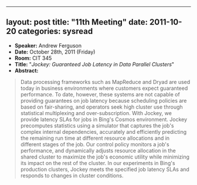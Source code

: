 
---
layout: post
title: "11th Meeting"
date: 2011-10-20
categories: sysread
---

<ul>
	<li><strong>Speaker:</strong> Andrew Ferguson</li>
	<li><strong>Date:</strong> October 28th, 2011 (Friday)</li>
	<li><strong>Room:</strong> CIT 345</li>
	<li><strong>Title:</strong> "<em>Jockey: Guaranteed Job Latency in Data Parallel Clusters</em>"</li>
	<li><strong>Abstract:</strong></li>
</ul>
<blockquote>Data processing frameworks such as MapReduce and Dryad are used today in business environments where customers expect guaranteed performance. To date, however, these systems are not capable of providing guarantees on job latency because scheduling policies are based on fair-sharing, and operators seek high cluster use through statistical multiplexing and over-subscription. With Jockey, we provide latency SLAs for jobs in Bing's Cosmos environment. Jockey precomputes statistics using a simulator that captures the job's complex internal dependencies, accurately and efficiently predicting the remaining run time at different resource allocations and in different stages of the job. Our control policy monitors a job's performance, and dynamically adjusts resource allocation in the shared cluster to maximize the job's economic utility while minimizing its impact on the rest of the cluster. In our experiments in Bing's production clusters, Jockey meets the specified job latency SLAs and responds to changes in cluster conditions.</blockquote>

